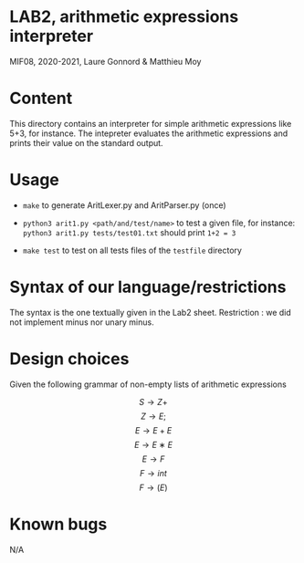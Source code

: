 # LAB2, arithmetic expressions interpreter
MIF08, 2020-2021, Laure Gonnord & Matthieu Moy

# Content

This directory contains an interpreter for simple arithmetic
expressions like 5+3, for instance. The intepreter evaluates the
arithmetic expressions and prints their value on the standard
output.

# Usage

* `make` to generate AritLexer.py and AritParser.py (once)

* `python3 arit1.py <path/and/test/name>` to test a given file, for
 instance:
 `python3 arit1.py tests/test01.txt`  should print `1+2 = 3`

* `make test` to test on all tests files of the `testfile` directory

# Syntax of our language/restrictions

The syntax is the one textually given in the Lab2 sheet.
Restriction : we did not implement minus nor unary minus.

# Design choices

Given the following grammar of non-empty lists of arithmetic expressions


$$ S → Z+ $$
$$ Z → E; $$
$$ E → E +E $$
$$ E → E ∗E $$
$$ E → F $$
$$ F → i nt $$
$$ F → (E) $$




# Known bugs

N/A
